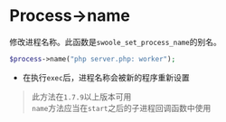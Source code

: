 # Process->name

修改进程名称。此函数是`swoole_set_process_name`的别名。

```php
$process->name("php server.php: worker");
```

* 在执行`exec`后，进程名称会被新的程序重新设置

> 此方法在`1.7.9`以上版本可用  
> `name`方法应当在`start`之后的子进程回调函数中使用  